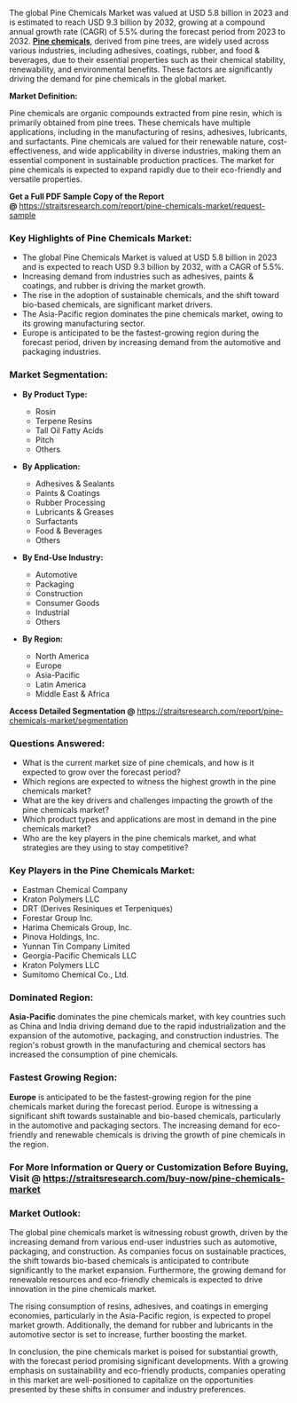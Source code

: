 <p data-start="112" data-end="703">The global Pine Chemicals Market was valued at USD 5.8 billion in 2023 and is estimated to reach USD 9.3 billion by 2032, growing at a compound annual growth rate (CAGR) of 5.5% during the forecast period from 2023 to 2032. <strong><a href="https://straitsresearch.com/report/pine-chemicals-market">Pine chemicals</a></strong>, derived from pine trees, are widely used across various industries, including adhesives, coatings, rubber, and food &amp; beverages, due to their essential properties such as their chemical stability, renewability, and environmental benefits. These factors are significantly driving the demand for pine chemicals in the global market.</p>
<p data-start="705" data-end="825"><strong data-start="831" data-end="853">Market Definition:</strong></p>
<p data-start="854" data-end="1392">Pine chemicals are organic compounds extracted from pine resin, which is primarily obtained from pine trees. These chemicals have multiple applications, including in the manufacturing of resins, adhesives, lubricants, and surfactants. Pine chemicals are valued for their renewable nature, cost-effectiveness, and wide applicability in diverse industries, making them an essential component in sustainable production practices. The market for pine chemicals is expected to expand rapidly due to their eco-friendly and versatile properties.</p>
<p data-start="705" data-end="825"><strong data-start="705" data-end="751">Get a Full PDF Sample Copy of the Report @&nbsp;</strong><a href="https://straitsresearch.com/report/pine-chemicals-market/request-sample" target="_new" rel="noopener" data-start="754" data-end="825">https://straitsresearch.com/report/pine-chemicals-market/request-sample</a></p>
<h3 data-start="1394" data-end="1442"><strong data-start="1398" data-end="1442">Key Highlights of Pine Chemicals Market:</strong></h3>
<ul data-start="1443" data-end="2092">
<li data-start="1443" data-end="1585">The global Pine Chemicals Market is valued at USD 5.8 billion in 2023 and is expected to reach USD 9.3 billion by 2032, with a CAGR of 5.5%.</li>
<li data-start="1586" data-end="1700">Increasing demand from industries such as adhesives, paints &amp; coatings, and rubber is driving the market growth.</li>
<li data-start="1701" data-end="1827">The rise in the adoption of sustainable chemicals, and the shift toward bio-based chemicals, are significant market drivers.</li>
<li data-start="1828" data-end="1933">The Asia-Pacific region dominates the pine chemicals market, owing to its growing manufacturing sector.</li>
<li data-start="1934" data-end="2092">Europe is anticipated to be the fastest-growing region during the forecast period, driven by increasing demand from the automotive and packaging industries.</li>
</ul>
<h3 data-start="2094" data-end="2122"><strong data-start="2098" data-end="2122">Market Segmentation:</strong></h3>
<ul data-start="2123" data-end="2611">
<li data-start="2123" data-end="2220">
<p data-start="2125" data-end="2145"><strong data-start="2125" data-end="2145">By Product Type:</strong></p>
<ul data-start="2148" data-end="2220">
<li data-start="2148" data-end="2155">Rosin</li>
<li data-start="2158" data-end="2174">Terpene Resins</li>
<li data-start="2177" data-end="2199">Tall Oil Fatty Acids</li>
<li data-start="2202" data-end="2209">Pitch</li>
<li data-start="2212" data-end="2220">Others</li>
</ul>
</li>
<li data-start="2222" data-end="2385">
<p data-start="2224" data-end="2243"><strong data-start="2224" data-end="2243">By Application:</strong></p>
<ul data-start="2246" data-end="2385">
<li data-start="2246" data-end="2268">Adhesives &amp; Sealants</li>
<li data-start="2271" data-end="2290">Paints &amp; Coatings</li>
<li data-start="2293" data-end="2312">Rubber Processing</li>
<li data-start="2315" data-end="2337">Lubricants &amp; Greases</li>
<li data-start="2340" data-end="2353">Surfactants</li>
<li data-start="2356" data-end="2374">Food &amp; Beverages</li>
<li data-start="2377" data-end="2385">Others</li>
</ul>
</li>
<li data-start="2387" data-end="2504">
<p data-start="2389" data-end="2413"><strong data-start="2389" data-end="2413">By End-Use Industry:</strong></p>
<ul data-start="2416" data-end="2504">
<li data-start="2416" data-end="2428">Automotive</li>
<li data-start="2431" data-end="2442">Packaging</li>
<li data-start="2445" data-end="2459">Construction</li>
<li data-start="2462" data-end="2478">Consumer Goods</li>
<li data-start="2481" data-end="2493">Industrial</li>
<li data-start="2496" data-end="2504">Others</li>
</ul>
</li>
<li data-start="2506" data-end="2611">
<p data-start="2508" data-end="2522"><strong data-start="2508" data-end="2522">By Region:</strong></p>
<ul data-start="2525" data-end="2611">
<li data-start="2525" data-end="2540">North America</li>
<li data-start="2543" data-end="2551">Europe</li>
<li data-start="2554" data-end="2568">Asia-Pacific</li>
<li data-start="2571" data-end="2586">Latin America</li>
<li data-start="2589" data-end="2611">Middle East &amp; Africa</li>
</ul>
</li>
</ul>
<p data-start="2613" data-end="2719"><strong data-start="2613" data-end="2647">Access Detailed Segmentation @&nbsp;</strong><a href="https://straitsresearch.com/report/pine-chemicals-market/segmentation" target="_new" rel="noopener" data-start="2650" data-end="2719">https://straitsresearch.com/report/pine-chemicals-market/segmentation</a></p>
<h3 data-start="2721" data-end="2748"><strong data-start="2725" data-end="2748">Questions Answered:</strong></h3>
<ul data-start="2749" data-end="3240">
<li data-start="2749" data-end="2858">What is the current market size of pine chemicals, and how is it expected to grow over the forecast period?</li>
<li data-start="2859" data-end="2947">Which regions are expected to witness the highest growth in the pine chemicals market?</li>
<li data-start="2948" data-end="3040">What are the key drivers and challenges impacting the growth of the pine chemicals market?</li>
<li data-start="3041" data-end="3128">Which product types and applications are most in demand in the pine chemicals market?</li>
<li data-start="3129" data-end="3240">Who are the key players in the pine chemicals market, and what strategies are they using to stay competitive?</li>
</ul>
<h3 data-start="3242" data-end="3291"><strong data-start="3246" data-end="3291">Key Players in the Pine Chemicals Market:</strong></h3>
<ul data-start="3292" data-end="3572">
<li data-start="3292" data-end="3318">Eastman Chemical Company</li>
<li data-start="3319" data-end="3340">Kraton Polymers LLC</li>
<li data-start="3341" data-end="3382">DRT (Derives Resiniques et Terpeniques)</li>
<li data-start="3383" data-end="3404">Forestar Group Inc.</li>
<li data-start="3405" data-end="3435">Harima Chemicals Group, Inc.</li>
<li data-start="3436" data-end="3459">Pinova Holdings, Inc.</li>
<li data-start="3460" data-end="3488">Yunnan Tin Company Limited</li>
<li data-start="3489" data-end="3520">Georgia-Pacific Chemicals LLC</li>
<li data-start="3521" data-end="3542">Kraton Polymers LLC</li>
<li data-start="3543" data-end="3572">Sumitomo Chemical Co., Ltd.</li>
</ul>
<h3 data-start="3574" data-end="3599"><strong data-start="3578" data-end="3599">Dominated Region:</strong></h3>
<p data-start="3600" data-end="3941"><strong data-start="3600" data-end="3616">Asia-Pacific</strong> dominates the pine chemicals market, with key countries such as China and India driving demand due to the rapid industrialization and the expansion of the automotive, packaging, and construction industries. The region's robust growth in the manufacturing and chemical sectors has increased the consumption of pine chemicals.</p>
<h3 data-start="3943" data-end="3974"><strong data-start="3947" data-end="3974">Fastest Growing Region:</strong></h3>
<p data-start="3975" data-end="4349"><strong data-start="3975" data-end="3985">Europe</strong> is anticipated to be the fastest-growing region for the pine chemicals market during the forecast period. Europe is witnessing a significant shift towards sustainable and bio-based chemicals, particularly in the automotive and packaging sectors. The increasing demand for eco-friendly and renewable chemicals is driving the growth of pine chemicals in the region.</p>
<h3 data-start="4351" data-end="4430"><strong data-start="4355" data-end="4428">For More Information or Query or Customization Before Buying, Visit @&nbsp;</strong><a href="https://straitsresearch.com/buy-now/pine-chemicals-market" target="_new" rel="noopener" data-start="4431" data-end="4488">https://straitsresearch.com/buy-now/pine-chemicals-market</a></h3>
<h3 data-start="4490" data-end="4513"><strong data-start="4494" data-end="4513">Market Outlook:</strong></h3>
<p data-start="4514" data-end="4985">The global pine chemicals market is witnessing robust growth, driven by the increasing demand from various end-user industries such as automotive, packaging, and construction. As companies focus on sustainable practices, the shift towards bio-based chemicals is anticipated to contribute significantly to the market expansion. Furthermore, the growing demand for renewable resources and eco-friendly chemicals is expected to drive innovation in the pine chemicals market.</p>
<p data-start="4987" data-end="5270">The rising consumption of resins, adhesives, and coatings in emerging economies, particularly in the Asia-Pacific region, is expected to propel market growth. Additionally, the demand for rubber and lubricants in the automotive sector is set to increase, further boosting the market.</p>
<p data-start="5272" data-end="5630" data-is-last-node="" data-is-only-node="">In conclusion, the pine chemicals market is poised for substantial growth, with the forecast period promising significant developments. With a growing emphasis on sustainability and eco-friendly products, companies operating in this market are well-positioned to capitalize on the opportunities presented by these shifts in consumer and industry preferences.</p>
